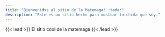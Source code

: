 ```yaml
---
title: "Bienvenidxs al sitio de la Matemaga! :tada:"
description: "Este es un sitio hecho para mostrar lo chida que soy."
---
```


{{< lead >}}
El sitio cool de la matemaga
{{< /lead >}}
